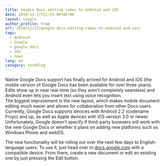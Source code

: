 ```yaml
---
title: Google Docs editing comes to Android and iOS
date: 2010-11-17T21:53:00+00:00
layout: single
author_profile: true
url: 2010/11/17/google-docs-editing-comes-to-android-and-ios/
tags:
  - Android
  - Google
  - google docs
  - iOS
  - news
lang: en
category: techblog
---
```

Native Google Docs support has finally arrived for Android and iOS (the mobile version of Google Docs has been available for over three years). Edits show up in near real-time (so they aren't completely seamless) and Android even lets you insert text using voice recognition.  
The biggest improvement is the new layout, which makes mobile document editing much easier and allows for collaboration from other Docs users. Currently, Google Docs supports devices with Android 2.2 (codename Froyo) and up, as well as Apple devices with iOS version 3.0 or newer. Unfortunately, Google doesn't specify if third-party browsers will work with the new Google Docs or whether it plans on adding new platforms such as Windows Phone and webOS.

The new functionality will be rolling out over the next few days to English-language users. To use it, just head over to [docs.google.com](http://docs.google.com/) with a compatible device. From there, create a new document or edit an existing one by just pressing the Edit button.
